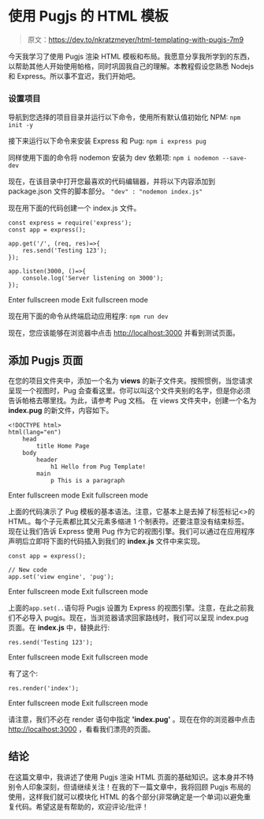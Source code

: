 # 使用 Pugjs 的 HTML 模板

> 原文：<https://dev.to/nkratzmeyer/html-templating-with-pugjs-7m9>

今天我学习了使用 Pugjs 渲染 HTML 模板和布局。我愿意分享我所学到的东西，以帮助其他人开始使用帕格，同时巩固我自己的理解。本教程假设您熟悉 Nodejs 和 Express。所以事不宜迟，我们开始吧。

### 设置项目

导航到您选择的项目目录并运行以下命令，使用所有默认值初始化 NPM:
`npm init -y`

接下来运行以下命令来安装 Express 和 Pug:
`npm i express pug`

同样使用下面的命令将 nodemon 安装为 dev 依赖项:
`npm i nodemon --save-dev`

现在，在该目录中打开您最喜欢的代码编辑器，并将以下内容添加到 package.json 文件的脚本部分。
`"dev" : "nodemon index.js"`

现在用下面的代码创建一个 index.js 文件。

```
const express = require('express');
const app = express();

app.get('/', (req, res)=>{ 
    res.send('Testing 123');
});

app.listen(3000, ()=>{
    console.log('Server listening on 3000');
}); 
```

Enter fullscreen mode Exit fullscreen mode

现在用下面的命令从终端启动应用程序:
`npm run dev`

现在，您应该能够在浏览器中点击 [http://localhost:3000](http://localhost:3000) 并看到测试页面。

## 添加 Pugjs 页面

在您的项目文件夹中，添加一个名为 **views** 的新子文件夹。按照惯例，当您请求呈现一个视图时，Pug 会查看这里。你可以叫这个文件夹别的名字，但是你必须告诉帕格去哪里找。为此，请参考 Pug 文档。
在 views 文件夹中，创建一个名为 **index.pug** 的新文件，内容如下。

```
<!DOCTYPE html>
html(lang="en")
    head
        title Home Page
    body
        header
            h1 Hello from Pug Template!
        main
            p This is a paragraph 
```

Enter fullscreen mode Exit fullscreen mode

上面的代码演示了 Pug 模板的基本语法。注意，它基本上是去掉了标签标记<>的 HTML。每个子元素都比其父元素多缩进 1 个制表符。还要注意没有结束标签。
现在让我们告诉 Express 使用 Pug 作为它的视图引擎。我们可以通过在应用程序声明后立即将下面的代码插入到我们的 **index.js** 文件中来实现。

```
const app = express();

// New code
app.set('view engine', 'pug'); 
```

Enter fullscreen mode Exit fullscreen mode

上面的`app.set(..`语句将 Pugjs 设置为 Express 的视图引擎。注意，在此之前我们不必导入 pugjs。现在，当浏览器请求回家路线时，我们可以呈现 index.pug 页面。在 **index.js** 中，替换此行:

```
res.send('Testing 123'); 
```

Enter fullscreen mode Exit fullscreen mode

有了这个:

```
res.render('index'); 
```

Enter fullscreen mode Exit fullscreen mode

请注意，我们不必在 render 语句中指定 **'index.pug'** 。现在在你的浏览器中点击 [http://localhost:3000](http://localhost:3000) ，看看我们漂亮的页面。

## 结论

在这篇文章中，我讲述了使用 Pugjs 渲染 HTML 页面的基础知识。这本身并不特别令人印象深刻，但请继续关注！在我的下一篇文章中，我将回顾 Pugjs 布局的使用，这样我们就可以模块化 HTML 的各个部分(非常确定是一个单词)以避免重复代码。希望这是有帮助的，欢迎评论/批评！